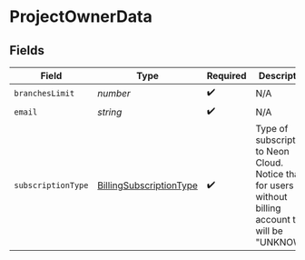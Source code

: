 # ProjectOwnerData


## Fields

| Field                                                                                                     | Type                                                                                                      | Required                                                                                                  | Description                                                                                               |
| --------------------------------------------------------------------------------------------------------- | --------------------------------------------------------------------------------------------------------- | --------------------------------------------------------------------------------------------------------- | --------------------------------------------------------------------------------------------------------- |
| `branchesLimit`                                                                                           | *number*                                                                                                  | :heavy_check_mark:                                                                                        | N/A                                                                                                       |
| `email`                                                                                                   | *string*                                                                                                  | :heavy_check_mark:                                                                                        | N/A                                                                                                       |
| `subscriptionType`                                                                                        | [BillingSubscriptionType](../../models/shared/billingsubscriptiontype.md)                                 | :heavy_check_mark:                                                                                        | Type of subscription to Neon Cloud.<br/>Notice that for users without billing account this will be "UNKNOWN"<br/> |
